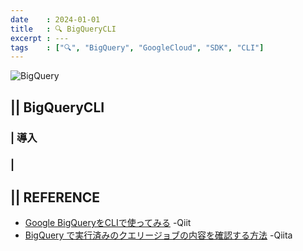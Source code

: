 ```yaml
---
date    : 2024-01-01
title   : 🔍 BigQueryCLI
excerpt : ---
tags    : ["🔍", "BigQuery", "GoogleCloud", "SDK", "CLI"]
---
```


![BigQuery](https://cdn-ssl-devio-img.classmethod.jp/wp-content/uploads/2020/09/gcp-eyecatch-bigquery_1200x630.png)

## || BigQueryCLI
### | 導入
### | 

## || REFERENCE
- [Google BigQueryをCLIで使ってみる](https://qiita.com/ritukiii/items/89cfe6cdd6bce048294b) -Qiit
- [BigQuery で実行済みのクエリージョブの内容を確認する方法](https://qiita.com/kiyo0123/items/e42fca871b636f26c7b4) -Qiita 
